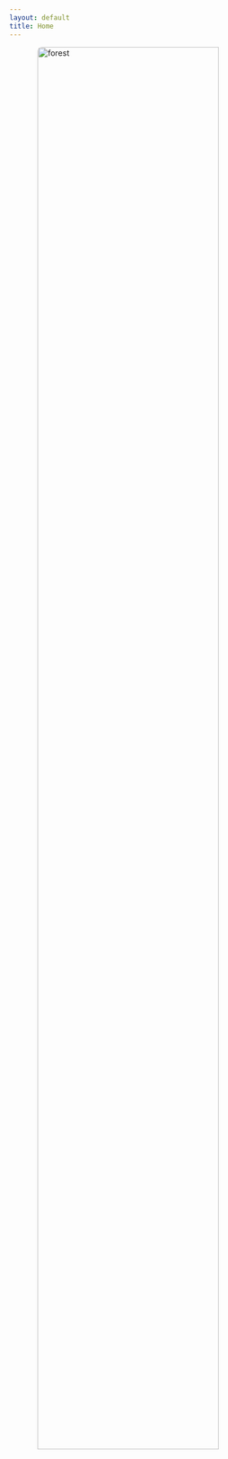 ```yaml
---
layout: default
title: Home
---
```


<a href="/about/">
  <img 
    src="/images/forest.jpg" 
    alt="forest" 
    style="width: 80%; max-width: 600px; height: auto; display: block; margin: 0 auto; border-radius: 8px;"
  >
</a>
